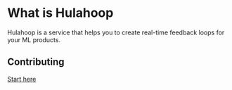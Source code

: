 # What is Hulahoop

Hulahoop is a service that helps you to create real-time feedback loops for your ML products.

## Contributing

[Start here](docs/dev/start.md)



